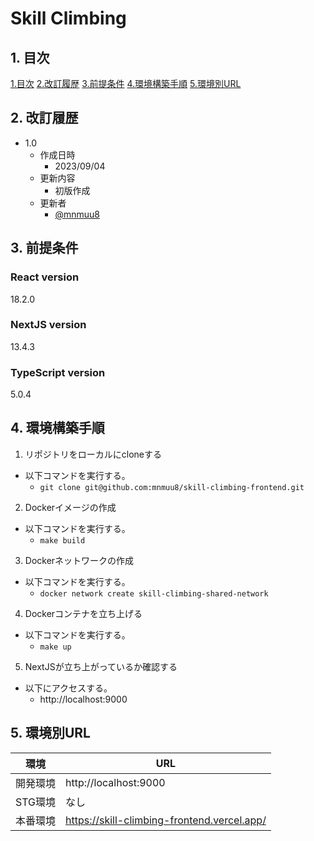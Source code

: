 # Skill Climbing

## 1. 目次
[1.目次](#1-目次)
[2.改訂履歴](#2-改訂履歴)
[3.前提条件](#3-前提条件)
[4.環境構築手順](#4-環境構築手順)
[5.環境別URL](#5-環境別url)

## 2. 改訂履歴
- 1.0
  - 作成日時
    - 2023/09/04
  - 更新内容
    - 初版作成
  - 更新者
    - [@mnmuu8](https://github.com/mnmuu8)

## 3. 前提条件
### React version
18.2.0

### NextJS version
13.4.3

### TypeScript version
5.0.4

## 4. 環境構築手順
1. リポジトリをローカルにcloneする
  - 以下コマンドを実行する。
    - `git clone git@github.com:mnmuu8/skill-climbing-frontend.git`
2. Dockerイメージの作成
  - 以下コマンドを実行する。
    - `make build`
3. Dockerネットワークの作成
  - 以下コマンドを実行する。
    - `docker network create skill-climbing-shared-network`
4. Dockerコンテナを立ち上げる
  - 以下コマンドを実行する。
    - `make up`
5. NextJSが立ち上がっているか確認する
  - 以下にアクセスする。
    - http://localhost:9000

## 5. 環境別URL

|  環境  |  URL  |
| ---- | ---- |
|  開発環境  |  http://localhost:9000  |
|  STG環境  |  なし  |
|  本番環境  |  https://skill-climbing-frontend.vercel.app/  |
